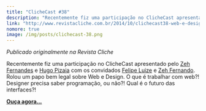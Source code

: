 ```yaml
---
title: "ClicheCast #38"
description: "Recentemente fiz uma participação no ClicheCast apresentado por Zeh Fernandes e Hugo Pizaia com os convidados Felipe Luize e Zeh Fernando. Rolou um papo bem legal sobre Web e Design. O que é trabalhar com web?! Designer precisa saber programação, ou não?! Qual é o futuro das interfaces?!"
link: "http://www.revistacliche.com.br/2014/10/clichecast38-web-e-design/"
nomore: true
image: /img/posts/clichecast-38.png
---
```


*Publicado originalmente na Revista Cliche*

Recentemente fiz uma participação no ClicheCast apresentado pelo [Zeh Fernandes](https://twitter.com/zehf) e
[Hugo Pizaia](https://twitter.com/hpizaia) com os convidados [Felipe Luize](https://twitter.com/felipeluize)
e [Zeh Fernando](https://twitter.com/zeh). Rolou um papo bem legal sobre Web e Design.
O que é trabalhar com web?! Designer precisa saber programação, ou não?!
Qual é o futuro das interfaces?!

**[Ouça agora...](http://www.revistacliche.com.br/2014/10/clichecast38-web-e-design/)**